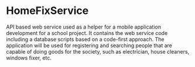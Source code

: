 # HomeFixService
API based web service used as a helper for a mobile application development for a school project. It contains the web service code including a database scripts based on a code-first approach. The application will be used for registering and searching people that are capable of doing goods for the society, such as electrician, house cleaners, windows fixer, etc.  
